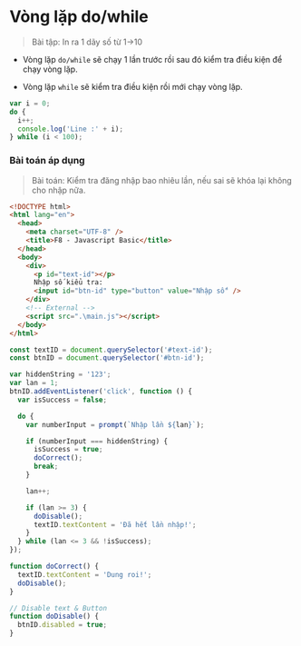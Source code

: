 # Vòng lặp do/while

> Bài tập: In ra 1 dãy số từ 1->10

- Vòng lặp `do/while` sẽ chạy 1 lần trước rồi sau đó kiểm tra điều kiện để chạy vòng lặp.

- Vòng lặp `while` sẽ kiểm tra điều kiện rồi mới chạy vòng lặp.

```js
var i = 0;
do {
  i++;
  console.log('Line :' + i);
} while (i < 100);
```

### Bài toán áp dụng

> Bài toán: Kiểm tra đăng nhập bao nhiêu lần, nếu sai sẽ khóa lại không cho nhập nữa.

```html
<!DOCTYPE html>
<html lang="en">
  <head>
    <meta charset="UTF-8" />
    <title>F8 - Javascript Basic</title>
  </head>
  <body>
    <div>
      <p id="text-id"></p>
      Nhập số kiểu tra:
      <input id="btn-id" type="button" value="Nhập số" />
    </div>
    <!-- External -->
    <script src=".\main.js"></script>
  </body>
</html>
```

```js
const textID = document.querySelector('#text-id');
const btnID = document.querySelector('#btn-id');

var hiddenString = '123';
var lan = 1;
btnID.addEventListener('click', function () {
  var isSuccess = false;

  do {
    var numberInput = prompt(`Nhập lần ${lan}`);

    if (numberInput === hiddenString) {
      isSuccess = true;
      doCorrect();
      break;
    }

    lan++;

    if (lan >= 3) {
      doDisable();
      textID.textContent = 'Đã hết lần nhập!';
    }
  } while (lan <= 3 && !isSuccess);
});

function doCorrect() {
  textID.textContent = 'Dung roi!';
  doDisable();
}

// Disable text & Button
function doDisable() {
  btnID.disabled = true;
}
```
